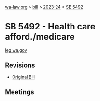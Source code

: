 [wa-law.org](/) > [bill](/bill/) > [2023-24](/bill/2023-24/) > [SB 5492](/bill/2023-24/sb/5492/)

# SB 5492 - Health care afford./medicare
[leg.wa.gov](https://app.leg.wa.gov/billsummary?BillNumber=5492&Year=2023&Initiative=false)

## Revisions
* [Original Bill](1/)

## Meetings